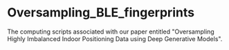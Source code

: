 # Oversampling_BLE_fingerprints
The computing scripts associated with our paper entitled "Oversampling Highly Imbalanced Indoor Positioning Data using Deep Generative Models". 
